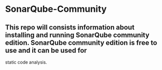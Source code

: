 # SonarQube-Community
## This repo will consists information about installing and running SonarQube community edition. SonarQube community edition is free to use and it can be used for
static code analysis.
